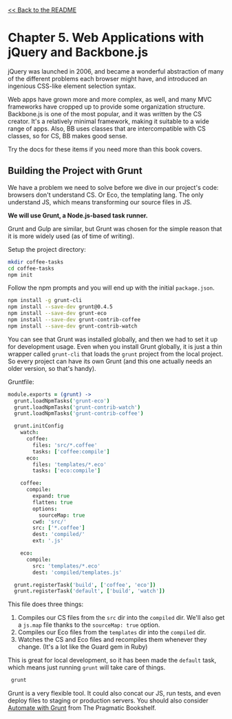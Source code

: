 [&lt;&lt; Back to the README](README.md)

# Chapter 5. Web Applications with jQuery and Backbone.js

jQuery was launched in 2006, and became a wonderful abstraction of many of the
different problems each browser might have, and introduced an ingenious CSS-like
element selection syntax.

Web apps have grown more and more complex, as well, and many MVC frameworks have
cropped up to provide some organization structure. Backbone.js is one of the
most popular, and it was written by the CS creator. It's a relatively minimal
framework, making it suitable to a wide range of apps. Also, BB uses classes
that are intercompatible with CS classes, so for CS, BB makes good sense.

Try the docs for these items if you need more than this book covers.

## Building the Project with Grunt

We have a problem we need to solve before we dive in our project's code:
browsers don't understand CS. Or Eco, the templating lang. The only understand
JS, which means transforming our source files in JS.

**We will use Grunt, a Node.js-based task runner.**

Grunt and Gulp are similar, but Grunt was chosen for the simple reason that it
is more widely used (as of time of writing).

Setup the project directory:

```sh
mkdir coffee-tasks
cd coffee-tasks
npm init
```

Follow the npm prompts and you will end up with the initial `package.json`.

```sh
npm install -g grunt-cli
npm install --save-dev grunt@0.4.5
npm install --save-dev grunt-eco
npm install --save-dev grunt-contrib-coffee
npm install --save-dev grunt-contrib-watch
```

You can see that Grunt was installed globally, and then we had to set it up for
development usage. Even when you install Grunt globally, it is just a thin
wrapper called `grunt-cli` that loads the `grunt` project from the local 
project. So every project can have its own Grunt (and this one actually needs
an older version, so that's handy).

Gruntfile:

```coffee
module.exports = (grunt) ->
  grunt.loadNpmTasks('grunt-eco')
  grunt.loadNpmTasks('grunt-contrib-watch')
  grunt.loadNpmTasks('grunt-contrib-coffee')

  grunt.initConfig
    watch:
      coffee:
        files: 'src/*.coffee'
        tasks: ['coffee:compile']
      eco:
        files: 'templates/*.eco'
        tasks: ['eco:compile']

    coffee:
      compile:
        expand: true
        flatten: true
        options:
          sourceMap: true
        cwd: 'src/'
        src: ['*.coffee']
        dest: 'compiled/'
        ext: '.js'

    eco:
      compile:
        src: 'templates/*.eco'
        dest: 'compiled/templates.js'

  grunt.registerTask('build', ['coffee', 'eco'])
  grunt.registerTask('default', ['build', 'watch'])
```
This file does three things:

1. Compiles our CS files from the `src` dir into the `compiled` dir.
   We'll also get a `js.map` file thanks to the `sourceMap: true` option.
2. Compiles our Eco files from the `templates` dir into the `compiled` dir.
3. Watches the CS and Eco files and recompiles them whenever they change.
   (It's a lot like the Guard gem in Ruby)

This is great for local development, so it has been made the `default` task,
which means just running `grunt` will take care of things.

```sh
 grunt
```

Grunt is a very flexible tool. It could also concat our JS, run tests, and
even deploy files to staging or production servers. You should also consider
[Automate with Grunt](https://pragprog.com/book/bhgrunt/automate-with-grunt)
from The Pragmatic Bookshelf.
